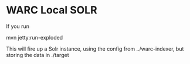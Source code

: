 WARC Local SOLR
===============

If you run

  mvn jetty:run-exploded

This will fire up a Solr instance, using the config from ../warc-indexer, but storing the data in ./target


